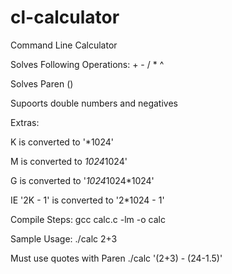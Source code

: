 cl-calculator
=============

Command Line Calculator

Solves Following Operations: + - / * ^

Solves Paren ()

Supoorts double numbers and negatives

Extras:

K is converted to '*1024'

M is converted to *1024*1024'

G is converted to '*1024*1024*1024'
    
IE '2K - 1' is converted to '2*1024 - 1'

Compile Steps:
    gcc calc.c -lm -o calc

Sample Usage:
  ./calc 2+3
  
  Must use quotes with Paren
  ./calc '(2+3) - (24-1.5)'
  
